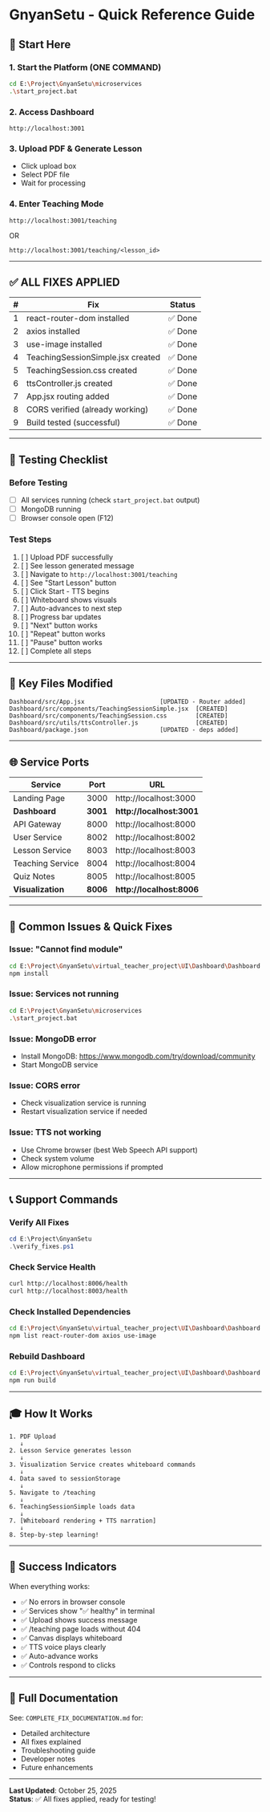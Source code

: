 # GnyanSetu - Quick Reference Guide
## 🚀 Start Here

### 1. Start the Platform (ONE COMMAND)
```bash
cd E:\Project\GnyanSetu\microservices
.\start_project.bat
```

### 2. Access Dashboard
```
http://localhost:3001
```

### 3. Upload PDF & Generate Lesson
- Click upload box
- Select PDF file  
- Wait for processing

### 4. Enter Teaching Mode
```
http://localhost:3001/teaching
```
OR
```
http://localhost:3001/teaching/<lesson_id>
```

---

## ✅ ALL FIXES APPLIED

| # | Fix | Status |
|---|-----|--------|
| 1 | react-router-dom installed | ✅ Done |
| 2 | axios installed | ✅ Done |
| 3 | use-image installed | ✅ Done |
| 4 | TeachingSessionSimple.jsx created | ✅ Done |
| 5 | TeachingSession.css created | ✅ Done |
| 6 | ttsController.js created | ✅ Done |
| 7 | App.jsx routing added | ✅ Done |
| 8 | CORS verified (already working) | ✅ Done |
| 9 | Build tested (successful) | ✅ Done |

---

## 🎯 Testing Checklist

### Before Testing
- [ ] All services running (check `start_project.bat` output)
- [ ] MongoDB running
- [ ] Browser console open (F12)

### Test Steps
1. [ ] Upload PDF successfully
2. [ ] See lesson generated message
3. [ ] Navigate to `http://localhost:3001/teaching`
4. [ ] See "Start Lesson" button
5. [ ] Click Start - TTS begins
6. [ ] Whiteboard shows visuals
7. [ ] Auto-advances to next step
8. [ ] Progress bar updates
9. [ ] "Next" button works
10. [ ] "Repeat" button works
11. [ ] "Pause" button works
12. [ ] Complete all steps

---

## 🔧 Key Files Modified

```
Dashboard/src/App.jsx                     [UPDATED - Router added]
Dashboard/src/components/TeachingSessionSimple.jsx  [CREATED]
Dashboard/src/components/TeachingSession.css        [CREATED]
Dashboard/src/utils/ttsController.js                [CREATED]
Dashboard/package.json                    [UPDATED - deps added]
```

---

## 🌐 Service Ports

| Service | Port | URL |
|---------|------|-----|
| Landing Page | 3000 | http://localhost:3000 |
| **Dashboard** | **3001** | **http://localhost:3001** |
| API Gateway | 8000 | http://localhost:8000 |
| User Service | 8002 | http://localhost:8002 |
| Lesson Service | 8003 | http://localhost:8003 |
| Teaching Service | 8004 | http://localhost:8004 |
| Quiz Notes | 8005 | http://localhost:8005 |
| **Visualization** | **8006** | **http://localhost:8006** |

---

## 🐛 Common Issues & Quick Fixes

### Issue: "Cannot find module"
```bash
cd E:\Project\GnyanSetu\virtual_teacher_project\UI\Dashboard\Dashboard
npm install
```

### Issue: Services not running
```bash
cd E:\Project\GnyanSetu\microservices
.\start_project.bat
```

### Issue: MongoDB error
- Install MongoDB: https://www.mongodb.com/try/download/community
- Start MongoDB service

### Issue: CORS error
- Check visualization service is running
- Restart visualization service if needed

### Issue: TTS not working
- Use Chrome browser (best Web Speech API support)
- Check system volume
- Allow microphone permissions if prompted

---

## 📞 Support Commands

### Verify All Fixes
```powershell
cd E:\Project\GnyanSetu
.\verify_fixes.ps1
```

### Check Service Health
```bash
curl http://localhost:8006/health
curl http://localhost:8003/health
```

### Check Installed Dependencies
```bash
cd E:\Project\GnyanSetu\virtual_teacher_project\UI\Dashboard\Dashboard
npm list react-router-dom axios use-image
```

### Rebuild Dashboard
```bash
cd E:\Project\GnyanSetu\virtual_teacher_project\UI\Dashboard\Dashboard
npm run build
```

---

## 🎓 How It Works

```
1. PDF Upload
   ↓
2. Lesson Service generates lesson
   ↓
3. Visualization Service creates whiteboard commands
   ↓
4. Data saved to sessionStorage
   ↓
5. Navigate to /teaching
   ↓
6. TeachingSessionSimple loads data
   ↓
7. [Whiteboard rendering + TTS narration]
   ↓
8. Step-by-step learning!
```

---

## 🎉 Success Indicators

When everything works:
- ✅ No errors in browser console
- ✅ Services show "✅ healthy" in terminal
- ✅ Upload shows success message
- ✅ /teaching page loads without 404
- ✅ Canvas displays whiteboard
- ✅ TTS voice plays clearly
- ✅ Auto-advance works
- ✅ Controls respond to clicks

---

## 📖 Full Documentation

See: `COMPLETE_FIX_DOCUMENTATION.md` for:
- Detailed architecture
- All fixes explained
- Troubleshooting guide
- Developer notes
- Future enhancements

---

**Last Updated**: October 25, 2025  
**Status**: ✅ All fixes applied, ready for testing!
